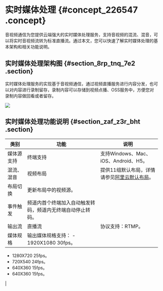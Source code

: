 # 实时媒体处理 {#concept_226547 .concept}

音视频通信为您提供云端强大的实时媒体处理服务，支持音视频的混流、混音，可以将实时音视频流转为标准直播流。通过本文，您可以快速了解实时媒体处理的基本架构和相关功能说明。

## 实时媒体处理架构图 {#section_8rp_tnq_7e2 .section}

实时媒体处理服务的实现基于音视频通信，通过视频直播服务进行内容分发，也可以对内容进行录制留存，录制内容可以存储到视频点播、OSS服务中，方便您对录制内容做回看或者留存。

![](http://static-aliyun-doc.oss-cn-hangzhou.aliyuncs.com/assets/img/170820/155749407646085_zh-CN.png)

## 实时媒体处理功能说明 {#section_zaf_z3r_bht .section}

|类别|功能|说明|
|--|--|--|
|媒体源支持|终端支持|支持Windows、Mac、iOS、Android、H5。|
|混流、混音|视频布局|提供11组默认布局，详情请参见[阿里云默认布局](cn.zh-CN/录制&旁路直播(邀测)/布局.md#buju_5)。|
|布局切换|更新布局中的视频源。|
|事件触发|频道内首个终端加入自动触发转码，频道内无终端自动停止转码。|
|输出流|直播流|协议支持：RTMP。|
|媒体规格|输出媒体规格支持： -   1920X1080 30fps。
-   1280X720 25fps。
-   720X540 24fps。
-   640X360 15fps。
-   640X360 15fps。

 |

